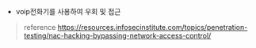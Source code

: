
- voip전화기를 사용하여 우회 및 접근

> reference
https://resources.infosecinstitute.com/topics/penetration-testing/nac-hacking-bypassing-network-access-control/